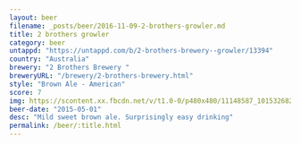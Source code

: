 ```yaml
---
layout: beer
filename: _posts/beer/2016-11-09-2-brothers-growler.md
title: 2 brothers growler
category: beer
untappd: "https://untappd.com/b/2-brothers-brewery--growler/13394"
country: "Australia"
brewery: "2 Brothers Brewery "
breweryURL: "/brewery/2-brothers-brewery.html"
style: "Brown Ale - American"
score: 7
img: https://scontent.xx.fbcdn.net/v/t1.0-0/p480x480/11148587_10153268299343745_976562173073925737_n.jpg?_nc_cat=108&_nc_ht=scontent.xx&oh=4750dd46d53f3e99c48dff1d9e74e06b&oe=5D43E939
beer-date: "2015-05-01"
desc: "Mild sweet brown ale. Surprisingly easy drinking"
permalink: /beer/:title.html
---
```

